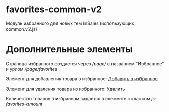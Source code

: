# favorites-common-v2
Модуль избранного для новых тем InSales (использующих common.v2.js)

# Дополнительные элементы

Страница избранного создается через */page/* с названием "Избранное" и урлом */page/favorites*

Элемент для добавления товара в избранное:
<a class="favorite-link favorite-add js-favorite-add" data-favorite-add="{{product.id}}" href="javascript:;">
        Добавить в избранное
</a>

Элемент для удаления товара из избранного:
<a href="javascript:;" class="js-favorite-remove favorite-remove" data-favorite-delete="<%= product.id %>">Удалить</a>

Количество товаров в избранном задается в элементе с классом *js-favorites-amount*
